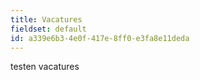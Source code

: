 ```yaml
---
title: Vacatures
fieldset: default
id: a339e6b3-4e0f-417e-8ff0-e3fa8e11deda
---
```

testen vacatures